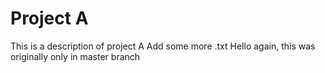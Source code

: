# Project A
This is a description of project A
Add some more .txt
Hello again, this was originally only in master branch
